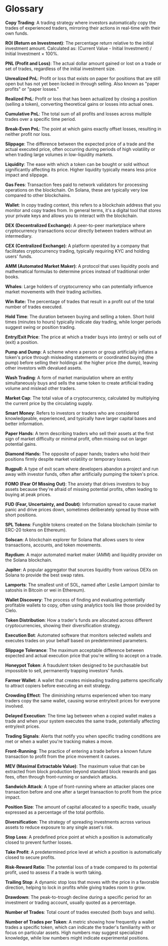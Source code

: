 # Glossary

**Copy Trading**: A trading strategy where investors automatically copy the trades of experienced traders, mirroring their actions in real-time with their own funds.

**ROI (Return on Investment)**: The percentage return relative to the initial investment amount. Calculated as: (Current Value - Initial Investment) / Initial Investment × 100%.

**PNL (Profit and Loss)**: The actual dollar amount gained or lost on a trade or set of trades, regardless of the initial investment size.

**Unrealized PnL**: Profit or loss that exists on paper for positions that are still open but has not yet been locked in through selling. Also known as "paper profits" or "paper losses."

**Realized PnL**: Profit or loss that has been actualized by closing a position (selling a token), converting theoretical gains or losses into actual ones.

**Cumulative PnL**: The total sum of all profits and losses across multiple trades over a specific time period.

**Break-Even PnL**: The point at which gains exactly offset losses, resulting in neither profit nor loss.

**Slippage**: The difference between the expected price of a trade and the actual executed price, often occurring during periods of high volatility or when trading large volumes in low-liquidity markets.

**Liquidity**: The ease with which a token can be bought or sold without significantly affecting its price. Higher liquidity typically means less price impact and slippage.

**Gas Fees**: Transaction fees paid to network validators for processing operations on the blockchain. On Solana, these are typically very low compared to other blockchains.

**Wallet**: In copy trading context, this refers to a blockchain address that you monitor and copy trades from. In general terms, it's a digital tool that stores your private keys and allows you to interact with the blockchain.

**DEX (Decentralized Exchange):** A peer-to-peer marketplace where cryptocurrency transactions occur directly between traders without an intermediary.

**CEX (Centralized Exchange)**: A platform operated by a company that facilitates cryptocurrency trading, typically requiring KYC and holding users' funds.

**AMM (Automated Market Maker)**: A protocol that uses liquidity pools and mathematical formulas to determine prices instead of traditional order books.

**Whales**: Large holders of cryptocurrency who can potentially influence market movements with their trading activities.

**Win Rate:** The percentage of trades that result in a profit out of the total number of trades executed.

**Hold Time**: The duration between buying and selling a token. Short hold times (minutes to hours) typically indicate day trading, while longer periods suggest swing or position trading.

**Entry/Exit Price**: The price at which a trader buys into (entry) or sells out of (exit) a position.

**Pump and Dump**: A scheme where a person or group artificially inflates a token's price through misleading statements or coordinated buying (the pump) before selling their holdings at the higher price (the dump), leaving other investors with devalued assets.

**Wash Trading**: A form of market manipulation where an entity simultaneously buys and sells the same token to create artificial trading volume and mislead other traders.

**Market Cap**: The total value of a cryptocurrency, calculated by multiplying the current price by the circulating supply.

**Smart Money**: Refers to investors or traders who are considered knowledgeable, experienced, and typically have larger capital bases and better information.

**Paper Hands**: A term describing traders who sell their assets at the first sign of market difficulty or minimal profit, often missing out on larger potential gains.

**Diamond Hands:** The opposite of paper hands; traders who hold their positions firmly despite market volatility or temporary losses.

**Rugpull:** A type of exit scam where developers abandon a project and run away with investor funds, often after artificially pumping the token's price.

**FOMO (Fear Of Missing Out)**: The anxiety that drives investors to buy assets because they're afraid of missing potential profits, often leading to buying at peak prices.

**FUD (Fear, Uncertainty, and Doubt)**: Information spread to cause market panic and drive prices down, sometimes deliberately spread by those with short positions.

**SPL Tokens**: Fungible tokens created on the Solana blockchain (similar to ERC-20 tokens on Ethereum).

**Solscan**: A blockchain explorer for Solana that allows users to view transactions, accounts, and token movements.

**Raydium**: A major automated market maker (AMM) and liquidity provider on the Solana blockchain.

**Jupiter**: A popular aggregator that sources liquidity from various DEXs on Solana to provide the best swap rates.

**Lamports**: The smallest unit of SOL, named after Leslie Lamport (similar to satoshis in Bitcoin or wei in Ethereum).

**Wallet Discovery**: The process of finding and evaluating potentially profitable wallets to copy, often using analytics tools like those provided by Cielo.

**Token Distribution**: How a trader's funds are allocated across different cryptocurrencies, showing their diversification strategy.

**Execution Bot**: Automated software that monitors selected wallets and executes trades on your behalf based on predetermined parameters.

**Slippage Tolerance**: The maximum acceptable difference between expected and actual execution price that you're willing to accept on a trade.

**Honeypot Token**: A fraudulent token designed to be purchasable but impossible to sell, permanently trapping investors' funds.

**Farmer Wallet:** A wallet that creates misleading trading patterns specifically to attract copiers before executing an exit strategy.

**Crowding Effect**: The diminishing returns experienced when too many traders copy the same wallet, causing worse entry/exit prices for everyone involved.

**Delayed Execution**: The time lag between when a copied wallet makes a trade and when your system executes the same trade, potentially affecting entry/exit prices.

**Trading Signals**: Alerts that notify you when specific trading conditions are met or when a wallet you're tracking makes a move.

**Front-Running**: The practice of entering a trade before a known future transaction to profit from the price movement it causes.

**MEV (Maximal Extractable Value)**: The maximum value that can be extracted from block production beyond standard block rewards and gas fees, often through front-running or sandwich attacks.

**Sandwich Attack**: A type of front-running where an attacker places one transaction before and one after a target transaction to profit from the price impact.

**Position Size**: The amount of capital allocated to a specific trade, usually expressed as a percentage of the total portfolio.

**Diversification**: The strategy of spreading investments across various assets to reduce exposure to any single asset's risk.

**Stop Loss**: A predefined price point at which a position is automatically closed to prevent further losses.

**Take Profit**: A predetermined price level at which a position is automatically closed to secure profits.

**Risk-Reward Ratio**: The potential loss of a trade compared to its potential profit, used to assess if a trade is worth taking.

**Trailing Stop**: A dynamic stop loss that moves with the price in a favorable direction, helping to lock in profits while giving trades room to grow.

**Drawdown**: The peak-to-trough decline during a specific period for an investment or trading account, usually quoted as a percentage.

**Number of Trades**: Total count of trades executed (both buys and sells).

**Number of Trades per Token**: A metric showing how frequently a wallet trades a specific token, which can indicate the trader's familiarity with or focus on particular assets. High numbers may suggest specialized knowledge, while low numbers might indicate experimental positions.

